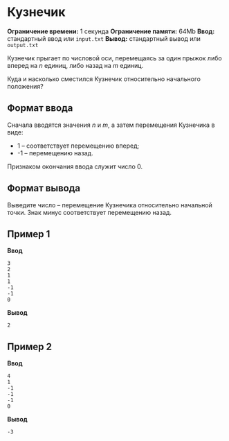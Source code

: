 # Кузнечик

**Ограничение времени:** 1 секунда
**Ограничение памяти:** 64Mb
**Ввод:** стандартный ввод или `input.txt`
**Вывод:** стандартный вывод или `output.txt`

Кузнечик прыгает по числовой оси, перемещаясь за один прыжок либо вперед на *n* единиц, либо назад на *m* единиц.

Куда и насколько сместился Кузнечик относительно начального положения?

## Формат ввода

Сначала вводятся значения *n* и *m*, а затем перемещения Кузнечика в виде:

*   1 – соответствует перемещению вперед;
*   -1 – перемещению назад.

Признаком окончания ввода служит число 0.

## Формат вывода

Выведите число – перемещение Кузнечика относительно начальной точки. Знак минус соответствует перемещению назад.

## Пример 1

**Ввод**
```
3
2
1
1
-1
-1
0
```

**Вывод**
```
2
```

## Пример 2

**Ввод**
```
4
1
-1
-1
-1
0
```

**Вывод**
```
-3
